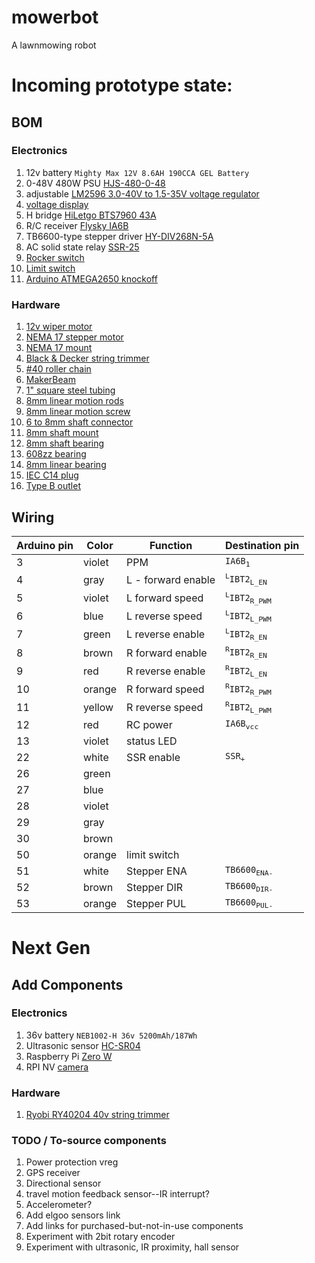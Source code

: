 # mowerbot
A lawnmowing robot

# Incoming prototype state:

## BOM

### Electronics
1. 12v battery `Mighty Max 12V 8.6AH 190CCA GEL Battery`
1. 0-48V 480W PSU [HJS-480-0-48](https://smile.amazon.com/gp/product/B0777MH681)
1. adjustable [LM2596 3.0-40V to 1.5-35V voltage regulator](https://smile.amazon.com/gp/product/B01GJ0SC2C)
1. [voltage display](https://smile.amazon.com/gp/product/B00YALV0NG)
1. H bridge [HiLetgo BTS7960 43A](https://smile.amazon.com/gp/product/B00WSN98DC)
1. R/C receiver [Flysky IA6B](https://smile.amazon.com/gp/product/B0744DPPL8)
1. TB6600-type stepper driver [HY-DIV268N-5A](https://smile.amazon.com/gp/product/B07GNZV6YM)
1. AC solid state relay [SSR-25](https://smile.amazon.com/gp/product/B005KPGPU4)
1. [Rocker switch](https://smile.amazon.com/gp/product/B011U1NU90)
1. [Limit switch](https://smile.amazon.com/gp/product/B00E0JOTV8)
1. [Arduino ATMEGA2650 knockoff](https://smile.amazon.com/gp/product/B00D9NA4CY)

### Hardware
1. [12v wiper motor]()
1. [NEMA 17 stepper motor](https://smile.amazon.com/gp/product/B00PNEQKC0)
1. [NEMA 17 mount](https://smile.amazon.com/gp/product/B071NWWB7Z)
1. [Black & Decker string trimmer](https://smile.amazon.com/gp/product/B00HH4K6RE)
1. [#40 roller chain](https://smile.amazon.com/gp/product/B00NP5LDMG)
1. [MakerBeam](https://smile.amazon.com/gp/product/B06XHXJSVL)
1. [1" square steel tubing](https://smile.amazon.com/gp/product/B003TPMSDK)
1. [8mm linear motion rods](https://smile.amazon.com/gp/product/B01LPZPJ18)
1. [8mm linear motion screw](https://smile.amazon.com/gp/product/B01H1QNSAE)
1. [6 to 8mm shaft connector](https://smile.amazon.com/gp/product/B07BY8PHGZ)
1. [8mm shaft mount](https://smile.amazon.com/gp/product/B06X94LZ33)
1. [8mm shaft bearing](https://smile.amazon.com/gp/product/B07K7DX3L6)
1. [608zz bearing](https://smile.amazon.com/gp/product/B07211VH78)
1. [8mm linear bearing](https://smile.amazon.com/gp/product/B01LPZPJ18)
1. [IEC C14 plug](https://smile.amazon.com/gp/product/B07DCXKNXQ)
1. [Type B outlet]()


## Wiring

| Arduino pin | Color | Function | Destination pin |
| ----------- | ----- | -------- | --------------- |
| 3 | violet | PPM | <code>IA6B<sub>1</sub></code> |
| 4 | gray | L - forward enable | <code><sup>L</sup>IBT2<sub>L_EN</sub></code> |
| 5 | violet | L forward speed | <code><sup>L</sup>IBT2<sub>R_PWM</sub></code> |
| 6 | blue | L reverse speed | <code><sup>L</sup>IBT2<sub>L_PWM</sub></code> |
| 7 | green | L reverse enable | <code><sup>L</sup>IBT2<sub>R_EN</sub></code> |
| 8 | brown | R forward enable | <code><sup>R</sup>IBT2<sub>R_EN</sub></code> |
| 9 | red | R reverse enable | <code><sup>R</sup>IBT2<sub>L_EN</sub></code> |
| 10 | orange | R forward speed | <code><sup>R</sup>IBT2<sub>R_PWM</sub></code> |
| 11 | yellow | R reverse speed | <code><sup>R</sup>IBT2<sub>L_PWM</sub></code> |
| 12 | red | RC power | <code>IA6B<sub>vcc</sub></code> |
| 13 | violet | status LED |  |
| 22 | white | SSR enable | <code>SSR<sub>+</sub></code> |
| 26 | green |  |  |
| 27 | blue |  |  |
| 28 | violet | |  |
| 29 | gray | |  |
| 30 | brown | |  |
| 50 | orange | limit switch |  |
| 51 | white | Stepper ENA | <code>TB6600<sub>ENA-</sub></code> |
| 52 | brown | Stepper DIR | <code>TB6600<sub>DIR-</sub></code> |
| 53 | orange | Stepper PUL | <code>TB6600<sub>PUL-</sub></code> |


# Next Gen

## Add Components

### Electronics

1. 36v battery `NEB1002-H 36v 5200mAh/187Wh` 
1. Ultrasonic sensor [HC-SR04](https://smile.amazon.com/gp/product/B071W9689R)
1. Raspberry Pi [Zero W](https://smile.amazon.com/gp/product/B0748MPQT4)
1. RPI NV [camera](https://smile.amazon.com/gp/product/B07BK1QZ2L)

### Hardware

1. [Ryobi RY40204 40v string trimmer](https://smile.amazon.com/Ryobi-40-Volt-Lithium-Ion-Cordless-Included/dp/B01GOXBO9W)

### TODO / To-source components

1. Power protection vreg
1. GPS receiver
1. Directional sensor
1. travel motion feedback sensor--IR interrupt?
1. Accelerometer?
1. Add elgoo sensors link
1. Add links for purchased-but-not-in-use components
1. Experiment with 2bit rotary encoder
1. Experiment with ultrasonic, IR proximity, hall sensor

